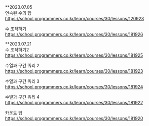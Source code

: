 **2023.07.05 <br>
연속된 수의 합
https://school.programmers.co.kr/learn/courses/30/lessons/120923

수 조작하기
https://school.programmers.co.kr/learn/courses/30/lessons/181926

**2023.07.21 <br>
수 조작하기2
https://school.programmers.co.kr/learn/courses/30/lessons/181925

수열과 구간 쿼리 2
https://school.programmers.co.kr/learn/courses/30/lessons/181923

수열과 구간 쿼리 3
https://school.programmers.co.kr/learn/courses/30/lessons/181924

수열과 구간 쿼리 4
https://school.programmers.co.kr/learn/courses/30/lessons/181922

카운트 업
https://school.programmers.co.kr/learn/courses/30/lessons/181920



